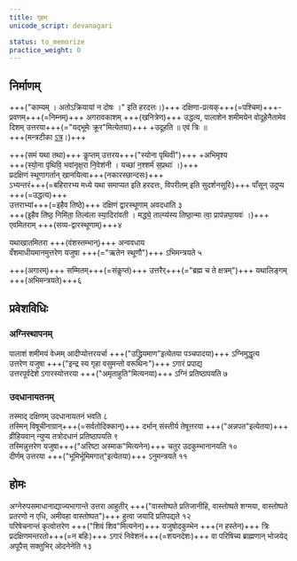 ```yaml
---
title: गृहम्
unicode_script: devanagari

status: to_memorize
practice_weight: 0
---
```


## निर्माणम्
+++("काम्यम् । अतोऽक्रियायां न दोषः ।" इति हरदत्तः।)+++
दक्षिणा-प्रत्यक्+++(=पश्चिम)+++-प्रवणम्+++(=निम्नम्)+++ अगरावकाशम् +++(खनित्रेण)+++ उद्धत्य, पालाशेन शमीमयेन वोदूहेनैतामेव दिशम् उत्तरया+++(="यद्भूमेः क्रूर"मित्येतया)+++ +उदूहति ॥ एवं त्रिः ॥  
+++(मन्त्रटीका [ऽत्र](../../../../../../../mantraH/worlds/Rk/yad_bhUmeH/)।)+++

+++(समं यथा तथा)+++ कॢप्तम् उत्तरय+++("स्योना पृथिवी")+++ +अभिमृश्य  
+++(स्यो॒ना पृ॑थिवि॒ भवा॑नृक्ष॒रा नि॒वेश॑नी । यच्छा॑ न॒श्शर्म॑ स॒प्रथाः॑ ।)+++  
प्रदक्षिणं स्थूणागर्तान् खानयित्वा+++(नकारस्छान्दसः)+++  
ऽभ्यन्तरं+++(=बहिरारभ्य मध्ये यथा समाप्यत इति हरदत्तः, विपरीतम् इति सुदर्शनसूरिः)+++ पाँसून् उदुप्य +++(=उद्धत्य)+++  
उत्तराभ्यां+++(=इहैव तिष्ठे)+++ दक्षिणं द्वारस्थूणाम् अवदधाति ३  
+++(इ॒हैव ति॑ष्ठ॒ निमि॑ता॒ तिल्व॑ला स्या॒दिरा॑वती । मद्ध्ये॒ ताल्प्य॑स्य तिष्ठा॒न्मा त्वा॒ प्राप॑न्नघा॒यवः॑ ।)+++  
एवमितराम् +++(सव्य-द्वारस्थूणाम्)+++४

यथाखातमितरा +++(वंशस्तम्भान्)+++ अन्ववधाय  
वँशमाधीयमानमुत्तरेण यजुषा +++(="ऋतेन स्थूणौ")+++ ऽभिमन्त्रयते ५

+++(अगारम्)+++ सम्मितम्+++(=संकॢप्तं)+++ उत्तरैर्+++(="ब्रह्म च ते क्षत्रम्")+++ यथालिङ्गम् +++(अभिमन्त्रयते)+++६

## प्रवेशविधिः

### अग्निस्थापनम्
पालाशं शमीमयं वेध्मम् आदीप्योत्तरयर्चा +++("उद्ध्रियमाण"इत्येतया पञ्चपादया)+++ ऽग्निमुद्धृत्य  
उत्तरेण यजुषा +++("इन्द्र स्य गृहा वसुमन्तो वरूथिनः")+++ ऽगारं प्रपाद्य  
उत्तरपूर्वदेशे ऽगारस्योत्तरया +++("अमृताहुति"मित्यनया)+++ ऽग्निं प्रतिष्ठापयति ७

### उदधानायतनम्
तस्माद् दक्षिणम् उदधानायतनं भवति ८  
तस्मिन् विषूचीनाग्रान्+++(=सर्वतोदिक्कान्)+++ दर्भान् संस्तीर्य तेषूत्तरया +++("अन्नपत"इत्येतया)+++ व्रीहियवान् न्युप्य तत्रोदधानं प्रतिष्ठापयति ९  
तस्मिन्नुत्तरेण यजुषा+++("अरिष्टा अस्माक"मित्यनेन)+++ चतुर उदकुम्भानानयति १०  
दीर्णम् उत्तरया +++("भूमिर्भूमिमगात्"इत्येतया)+++ ऽनुमन्त्रयते ११  

## होमः
अग्नेरुपसमाधानाद्याज्यभागान्ते उत्तरा आहुतीर् +++("वास्तोष्पते प्रतिजानीहि, वास्तोष्पते शग्मया, वास्तोष्पते प्रतरणो न एधि, अमीवहा वास्तोष्पत")+++ हुत्वा जयादि प्रतिपद्यते १२  
परिषेचनान्तं कृत्वोत्तरेण +++("शिवं शिव"मित्यनेन)+++ यजुषोदकुम्भेन +++(न हस्तेन)+++ त्रिः प्रदक्षिणमन्तरतो+++(=न बहिः)+++ ऽगारं निवेशनं+++(=शयनदेशः)+++ वा परिषिच्य ब्राह्मणान् भोजयेद् अपूपैस् सक्तुभिर् ओदनेनेति १३